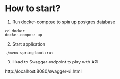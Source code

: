 # How to start?

1. Run docker-compose to spin up postgres database

```shell
cd docker
docker-compose up
```

2. Start application

```
./mvnw spring-boot:run
```

3. Head to Swagger endpoint to play with API

http://localhost:8080/swagger-ui.html
